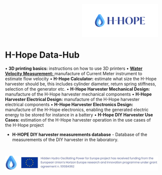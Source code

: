 <div align="right">
<img src="/images/Logo_istituzionale.png" alt="drawing" width="250"/>
</div>

# H-Hope Data-Hub


•	**3D printing basics:** instructions on how to use 3D printers
•	<a href="https://github.com/H-HOPE/H-HOPE-current-meter"> **Water Velocity Measurement:** </a> manufacture of Current Meter instrument to estimate flow velocity
•	**H-Hope Calculator:** estimate what size the H-Hope harvester should be, this includes cylinder diameter, return spring stiffness, selection of the generator etc.
•	**H-Hope Harvester Mechanical Design:** manufacture of the H-Hope harvester mechanical components
• **H-Hope Harvester Electrical Design:** manufacture of the H-Hope harvester electrical components
• **H-Hope Harvester Electronics Design:** manufacture of the H-Hope electronics, enabling the generated electric energy to be stored for instance in a battery
•	**H-Hope DIY Harvester Use Cases:** estimation of the H-Hope harvester operation in the use cases of the H-Hope project



- **H-HOPE DIY harvester measurements database** - Database of the measurements of the DIY harvester in the laboratory.

&nbsp;
&nbsp;
&nbsp;

<div align="center">
<img src="./images/H-HOPE_footer.JPG" alt="drawing" width="1472"/>
</div>
